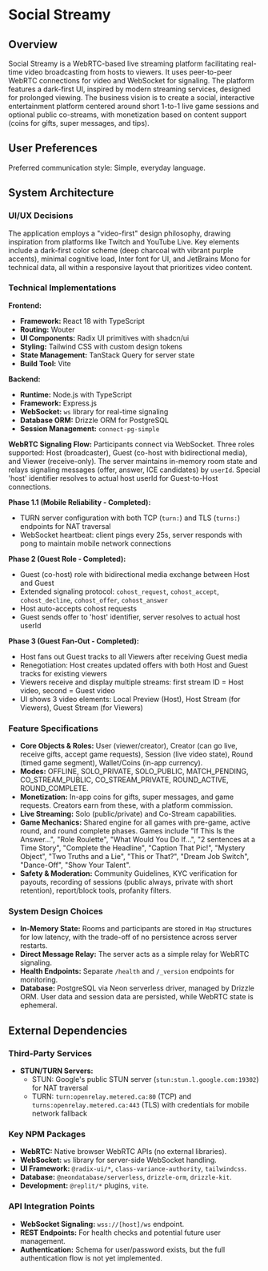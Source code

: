# Social Streamy

## Overview
Social Streamy is a WebRTC-based live streaming platform facilitating real-time video broadcasting from hosts to viewers. It uses peer-to-peer WebRTC connections for video and WebSocket for signaling. The platform features a dark-first UI, inspired by modern streaming services, designed for prolonged viewing. The business vision is to create a social, interactive entertainment platform centered around short 1-to-1 live game sessions and optional public co-streams, with monetization based on content support (coins for gifts, super messages, and tips).

## User Preferences
Preferred communication style: Simple, everyday language.

## System Architecture

### UI/UX Decisions
The application employs a "video-first" design philosophy, drawing inspiration from platforms like Twitch and YouTube Live. Key elements include a dark-first color scheme (deep charcoal with vibrant purple accents), minimal cognitive load, Inter font for UI, and JetBrains Mono for technical data, all within a responsive layout that prioritizes video content.

### Technical Implementations
**Frontend:**
- **Framework:** React 18 with TypeScript
- **Routing:** Wouter
- **UI Components:** Radix UI primitives with shadcn/ui
- **Styling:** Tailwind CSS with custom design tokens
- **State Management:** TanStack Query for server state
- **Build Tool:** Vite

**Backend:**
- **Runtime:** Node.js with TypeScript
- **Framework:** Express.js
- **WebSocket:** `ws` library for real-time signaling
- **Database ORM:** Drizzle ORM for PostgreSQL
- **Session Management:** `connect-pg-simple`

**WebRTC Signaling Flow:**
Participants connect via WebSocket. Three roles supported: Host (broadcaster), Guest (co-host with bidirectional media), and Viewer (receive-only). The server maintains in-memory room state and relays signaling messages (offer, answer, ICE candidates) by `userId`. Special 'host' identifier resolves to actual host userId for Guest-to-Host connections.

**Phase 1.1 (Mobile Reliability - Completed):**
- TURN server configuration with both TCP (`turn:`) and TLS (`turns:`) endpoints for NAT traversal
- WebSocket heartbeat: client pings every 25s, server responds with pong to maintain mobile network connections

**Phase 2 (Guest Role - Completed):**
- Guest (co-host) role with bidirectional media exchange between Host and Guest
- Extended signaling protocol: `cohost_request`, `cohost_accept`, `cohost_decline`, `cohost_offer`, `cohost_answer`
- Host auto-accepts cohost requests
- Guest sends offer to 'host' identifier, server resolves to actual host userId

**Phase 3 (Guest Fan-Out - Completed):**
- Host fans out Guest tracks to all Viewers after receiving Guest media
- Renegotiation: Host creates updated offers with both Host and Guest tracks for existing viewers
- Viewers receive and display multiple streams: first stream ID = Host video, second = Guest video
- UI shows 3 video elements: Local Preview (Host), Host Stream (for Viewers), Guest Stream (for Viewers)

### Feature Specifications
- **Core Objects & Roles:** User (viewer/creator), Creator (can go live, receive gifts, accept game requests), Session (live video state), Round (timed game segment), Wallet/Coins (in-app currency).
- **Modes:** OFFLINE, SOLO_PRIVATE, SOLO_PUBLIC, MATCH_PENDING, CO_STREAM_PUBLIC, CO_STREAM_PRIVATE, ROUND_ACTIVE, ROUND_COMPLETE.
- **Monetization:** In-app coins for gifts, super messages, and game requests. Creators earn from these, with a platform commission.
- **Live Streaming:** Solo (public/private) and Co-Stream capabilities.
- **Game Mechanics:** Shared engine for all games with pre-game, active round, and round complete phases. Games include "If This Is the Answer…", "Role Roulette", "What Would You Do If…", "2 sentences at a Time Story", "Complete the Headline", "Caption That Pic!", "Mystery Object", "Two Truths and a Lie", "This or That?", "Dream Job Switch", "Dance-Off", "Show Your Talent".
- **Safety & Moderation:** Community Guidelines, KYC verification for payouts, recording of sessions (public always, private with short retention), report/block tools, profanity filters.

### System Design Choices
- **In-Memory State:** Rooms and participants are stored in `Map` structures for low latency, with the trade-off of no persistence across server restarts.
- **Direct Message Relay:** The server acts as a simple relay for WebRTC signaling.
- **Health Endpoints:** Separate `/health` and `/_version` endpoints for monitoring.
- **Database:** PostgreSQL via Neon serverless driver, managed by Drizzle ORM. User data and session data are persisted, while WebRTC state is ephemeral.

## External Dependencies

### Third-Party Services
- **STUN/TURN Servers:** 
  - STUN: Google's public STUN server (`stun:stun.l.google.com:19302`) for NAT traversal
  - TURN: `turn:openrelay.metered.ca:80` (TCP) and `turns:openrelay.metered.ca:443` (TLS) with credentials for mobile network fallback

### Key NPM Packages
- **WebRTC:** Native browser WebRTC APIs (no external libraries).
- **WebSocket:** `ws` library for server-side WebSocket handling.
- **UI Framework:** `@radix-ui/*`, `class-variance-authority`, `tailwindcss`.
- **Database:** `@neondatabase/serverless`, `drizzle-orm`, `drizzle-kit`.
- **Development:** `@replit/*` plugins, `vite`.

### API Integration Points
- **WebSocket Signaling:** `wss://[host]/ws` endpoint.
- **REST Endpoints:** For health checks and potential future user management.
- **Authentication:** Schema for user/password exists, but the full authentication flow is not yet implemented.